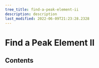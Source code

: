 ```yaml
---
tree_title: find-a-peak-element-ii
description: description
last_modified: 2022-06-09T21:23:28.2328
---
```


# Find a Peak Element II

## Contents
